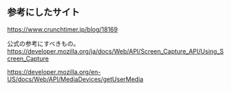 ## 参考にしたサイト

https://www.crunchtimer.jp/blog/18169

公式の参考にすべきもの。
https://developer.mozilla.org/ja/docs/Web/API/Screen_Capture_API/Using_Screen_Capture

https://developer.mozilla.org/en-US/docs/Web/API/MediaDevices/getUserMedia
